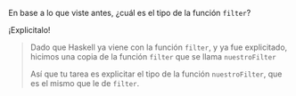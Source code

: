 En base a lo que viste antes, ¿cuál es el tipo de la función `filter`?

¡Explicitalo!

> Dado que Haskell ya viene con la función `filter`, y ya fue explicitado, hicimos una copia de la función `filter` que se llama `nuestroFilter`
>
> Así que tu tarea es explicitar el tipo de la función `nuestroFilter`, que es el mismo que le de `filter`. 